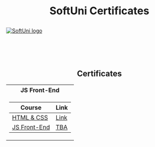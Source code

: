 # <p align="center"> SoftUni Certificates <p>

<a href="https://softuni.bg/trainings/courses" rel="Courses"> ![SoftUni logo][logo] </a>

[logo]: https://radoslavstanchev.github.io/Dark-Landing-Page/images/software-university-logo.png "Logo Title Text 2"

<br/>
<br/>
<br/>

<h2 align="center"> Certificates </h2>

<table align="center">

<tr>
  <th> JS Front-End </th>
</tr>

<tr>
<td>

| **Course**                                                                                  | **Link**                                                                    |
| ------------------------------------------------------------------------------------------- | --------------------------------------------------------------------------- |
| <a href="https://softuni.bg/trainings/4114/html-and-css-may-2023" target="_blank"> HTML & CSS </a>          | <a href="https://softuni.bg/certificates/details/174854/6424f863" target="_blank"> Link </a> |
| <a href="https://softuni.bg/trainings/4113/js-front-end-june-2023" target="_blank"> JS Front-End </a>    | <a href="#"> TBA </a> |

</td>
</tr>

</table>
